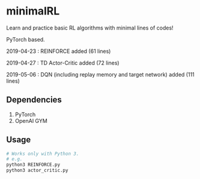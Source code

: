 # minimalRL

Learn and practice basic RL algorithms with minimal lines of codes!

PyTorch based.


2019-04-23 : REINFORCE added (61 lines)

2019-04-27 : TD Actor-Critic added (72 lines)

2019-05-06 : DQN (including replay memory and target network) added (111 lines)

## Dependencies
1. PyTorch
2. OpenAI GYM

## Usage
```bash
# Works only with Python 3.
# e.g.
python3 REINFORCE.py
python3 actor_critic.py

```
